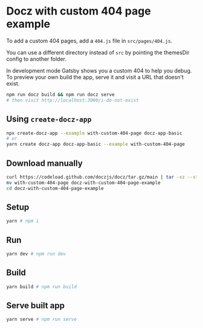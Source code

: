 # Docz with custom 404 page example

To add a custom 404 pages, add a `404.js` file in `src/pages/404.js`.

You can use a different directory instead of `src` by pointing the themesDir config to another folder.

In development mode Gatsby shows you a custom 404 to help you debug. To preview your own build the app, serve it and visit a URL that doesn't exist.

```sh
npm run docz build && npm run docz serve
# then visit http://localhost:3000/i-do-not-exist
```

## Using `create-docz-app`

```sh
npx create-docz-app --example with-custom-404-page docz-app-basic
# or
yarn create docz-app docz-app-basic --example with-custom-404-page
```

## Download manually

```sh
curl https://codeload.github.com/doczjs/docz/tar.gz/main | tar -xz --strip=2 docz-main/examples/with-custom-404-page
mv with-custom-404-page docz-with-custom-404-page-example
cd docz-with-custom-404-page-example
```

## Setup

```sh
yarn # npm i
```

## Run

```sh
yarn dev # npm run dev
```

## Build

```sh
yarn build # npm run build
```

## Serve built app

```sh
yarn serve # npm run serve
```
